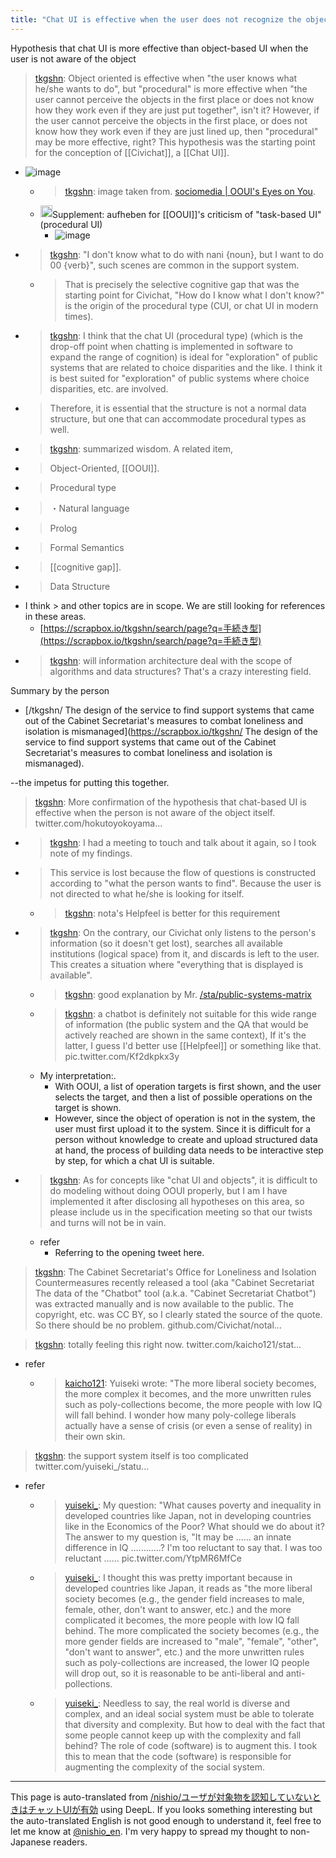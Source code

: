 ```yaml
---
title: "Chat UI is effective when the user does not recognize the object"
---
```


Hypothesis that chat UI is more effective than object-based UI when the user is not aware of the object

> [tkgshn](https://twitter.com/tkgshn/status/1347953146203570176): Object oriented is effective when "the user knows what he/she wants to do", but "procedural" is more effective when "the user cannot perceive the objects in the first place or does not know how they work even if they are just put together", isn't it? However, if the user cannot perceive the objects in the first place, or does not know how they work even if they are just lined up, then "procedural" may be more effective, right? This hypothesis was the starting point for the conception of [[Civichat]], a [[Chat UI]].
- ![image](https://gyazo.com/bc2f05d1dfd516c43404315c30f5202a/thumb/1000)
    - > [tkgshn](https://twitter.com/tkgshn/status/1347955199357243392): image taken from. [sociomedia | OOUI's Eyes on You](https://www.sociomedia.co.jp/8740).
    - <img src='https://scrapbox.io/api/pages/nishio-en/nishio/icon' alt='nishio.icon' height="19.5"/>Supplement: aufheben for [[OOUI]]'s criticism of "task-based UI" (procedural UI)
        - ![image](https://gyazo.com/89c53c2e0fdacb550b2f806b8ae41865/thumb/1000)
- > [tkgshn](https://twitter.com/tkgshn/status/1347954192845979649): "I don't know what to do with nani {noun}, but I want to do 00 {verb}", such scenes are common in the support system.
    - > That is precisely the selective cognitive gap that was the starting point for Civichat, "How do I know what I don't know?" is the origin of the procedural type (CUI, or chat UI in modern times).
- > [tkgshn](https://twitter.com/tkgshn/status/1347956692672077824): I think that the chat UI (procedural type) (which is the drop-off point when chatting is implemented in software to expand the range of cognition) is ideal for "exploration" of public systems that are related to choice disparities and the like. I think it is best suited for "exploration" of public systems where choice disparities, etc. are involved.
- > Therefore, it is essential that the structure is not a normal data structure, but one that can accommodate procedural types as well.
- > [tkgshn](https://twitter.com/tkgshn/status/1348148919088205834): summarized wisdom. A related item,
- > Object-Oriented, [[OOUI]].
- >  Procedural type
- >  ・Natural language
- >  Prolog
- >  Formal Semantics
- >  [[cognitive gap]].
- >  Data Structure
- I think > and other topics are in scope. We are still looking for references in these areas.
    - [https://scrapbox.io/tkgshn/search/page?q=手続き型](https://scrapbox.io/tkgshn/search/page?q=手続き型)
- > [tkgshn](https://twitter.com/tkgshn/status/1348151202064732161): will information architecture deal with the scope of algorithms and data structures? That's a crazy interesting field.

Summary by the person
- [/tkgshn/ The design of the service to find support systems that came out of the Cabinet Secretariat's measures to combat loneliness and isolation is mismanaged](https://scrapbox.io/tkgshn/ The design of the service to find support systems that came out of the Cabinet Secretariat's measures to combat loneliness and isolation is mismanaged).

--the impetus for putting this together.
> [tkgshn](https://twitter.com/tkgshn/status/1455502083193389061): More confirmation of the hypothesis that chat-based UI is effective when the person is not aware of the object itself. twitter.com/hokutoyokoyama...
- > [tkgshn](https://twitter.com/tkgshn/status/1456926479133016068): I had a meeting to touch and talk about it again, so I took note of my findings.
- > This service is lost because the flow of questions is constructed according to "what the person wants to find". Because the user is not directed to what he/she is looking for itself.
    - > [tkgshn](https://twitter.com/tkgshn/status/1456929340462039044): nota's Helpfeel is better for this requirement

- > [tkgshn](https://twitter.com/tkgshn/status/1456926480361947136): On the contrary, our Civichat only listens to the person's information (so it doesn't get lost), searches all available institutions (logical space) from it, and discards is left to the user. This creates a situation where "everything that is displayed is available".
    - > [tkgshn](https://twitter.com/tkgshn/status/1460928884988211201): good explanation by Mr. [/sta/public-systems-matrix](https://scrapbox.io/sta/public-systems-matrix)
    - > [tkgshn](https://twitter.com/tkgshn/status/1460953623161368577): a chatbot is definitely not suitable for this wide range of information (the public system and the QA that would be actively reached are shown in the same context), If it's the latter, I guess I'd better use [[Helpfeel]] or something like that. pic.twitter.com/Kf2dkpkx3y
    - My interpretation:.
        - With OOUI, a list of operation targets is first shown, and the user selects the target, and then a list of possible operations on the target is shown.
        - However, since the object of operation is not in the system, the user must first upload it to the system. Since it is difficult for a person without knowledge to create and upload structured data at hand, the process of building data needs to be interactive step by step, for which a chat UI is suitable.
- > [tkgshn](https://twitter.com/tkgshn/status/1456927317041680388): As for concepts like "chat UI and objects", it is difficult to do modeling without doing OOUI properly, but I am I have implemented it after disclosing all hypotheses on this area, so please include us in the specification meeting so that our twists and turns will not be in vain.
    - refer
        - Referring to the opening tweet here.

> [tkgshn](https://twitter.com/tkgshn/status/1461315311697739778): The Cabinet Secretariat's Office for Loneliness and Isolation Countermeasures recently released a tool (aka "Cabinet Secretariat The data of the "Chatbot" tool (a.k.a. "Cabinet Secretariat Chatbot") was extracted manually and is now available to the public.
> The copyright, etc. was CC BY, so I clearly stated the source of the quote. So there should be no problem.
> github.com/Civichat/notal…

> [tkgshn](https://twitter.com/tkgshn/status/1461318388949549058): totally feeling this right now. twitter.com/kaicho121/stat...
- refer
    - > [kaicho121](https://twitter.com/kaicho121/status/1456393782035828736): Yuiseki wrote: "The more liberal society becomes, the more complex it becomes, and the more unwritten rules such as poly-collections become, the more people with low IQ will fall behind. I wonder how many poly-college liberals actually have a sense of crisis (or even a sense of reality) in their own skin.

> [tkgshn](https://twitter.com/tkgshn/status/1461318516754161667): the support system itself is too complicated twitter.com/yuiseki_/statu...
- refer
    - > [yuiseki_](https://twitter.com/yuiseki_/status/1456257978969911306): My question: "What causes poverty and inequality in developed countries like Japan, not in developing countries like in the Economics of the Poor? What should we do about it? The answer to my question is, "It may be ...... an innate difference in IQ ............? I'm too reluctant to say that. I was too reluctant ...... pic.twitter.com/YtpMR6MfCe
    - > [yuiseki_](https://twitter.com/yuiseki_/status/1456259525627953164): I thought this was pretty important because in developed countries like Japan, it reads as "the more liberal society becomes (e.g., the gender field increases to male, female, other, don't want to answer, etc.) and the more complicated it becomes, the more people with low IQ fall behind. The more complicated the society becomes (e.g., the more gender fields are increased to "male", "female", "other", "don't want to answer", etc.) and the more unwritten rules such as poly-collections are increased, the lower IQ people will drop out, so it is reasonable to be anti-liberal and anti-pollections.
    - > [yuiseki_](https://twitter.com/yuiseki_/status/1456261114707079172): Needless to say, the real world is diverse and complex, and an ideal social system must be able to tolerate that diversity and complexity. But how to deal with the fact that some people cannot keep up with the complexity and fall behind? The role of code (software) is to augment this. I took this to mean that the code (software) is responsible for augmenting the complexity of the social system.

---
This page is auto-translated from [/nishio/ユーザが対象物を認知していないときはチャットUIが有効](https://scrapbox.io/nishio/ユーザが対象物を認知していないときはチャットUIが有効) using DeepL. If you looks something interesting but the auto-translated English is not good enough to understand it, feel free to let me know at [@nishio_en](https://twitter.com/nishio_en). I'm very happy to spread my thought to non-Japanese readers.